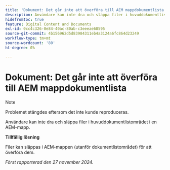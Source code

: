 ```yaml
---
title: 'Dokument: Det går inte att överföra till AEM mappdokumentlista'
description: Användare kan inte dra och släppa filer i huvuddokumentlistområdet i en AEM-mapp.
hidefromtoc: true
feature: Digital Content and Documents
exl-id: 0cc4c326-0e84-40ac-80ab-c3eeeae68595
source-git-commit: 4b156962d5d83984311eb4a3124a6fc864d23249
workflow-type: tm+mt
source-wordcount: '80'
ht-degree: 0%

---
```


# Dokument: Det går inte att överföra till AEM mappdokumentlista

>[!NOTE]
>
>Problemet stängdes eftersom det inte kunde reproduceras.

Användare kan inte dra och släppa filer i huvuddokumentlistområdet i en AEM-mapp.

**Tillfällig lösning**

Filer kan släppas i AEM-mappen (utanför dokumentlistområdet) för att överföra dem.

_Först rapporterad den 27 november 2024._

